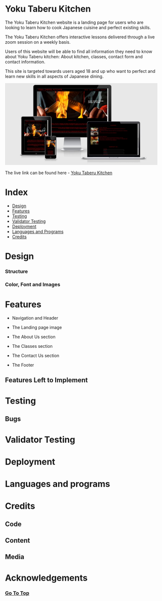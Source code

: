 # Yoku Taberu Kitchen <a name="top"></a>

The Yoku Taberu Kitchen website is a landing page for users who are looking to learn how to cook Japanese cuisine and perfect existing skills.

The Yoku Taberu Kitchen offers interactive lessons delivered through a live zoom session on a weekly basis.

Users of this website will be able to find all information they need to know about Yoku Taberu kitchen: About kitchen, classes, contact form and contact information.

This site is targeted towards users aged 18 and up who want to perfect and learn new skills in all aspects of Japanese dining.

![multi screen](/assets/readme-images/multi-screen.JPG)

The live link can be found here - [Yoku Taberu Kitchen](https://aleksandrdenis.github.io/yoku-taberu-kitchen/)

# Index
*  [Design](#design)
*  [Features](#features)
*  [Testing](#testing)
*  [Validator Testing](#validator-testing)
*  [Deployment](#deployment)
*  [Languages and Programs](#languages-and-programs)
*  [Credits](#credits)

# Design
### Structure

### Color, Font and Images

# Features


* Navigation and Header

* The Landing page image
 
 
* The About Us section

* The Classes section             
 
* The Contact Us section             
  
* The Footer

## Features Left to Implement
       
# Testing

## Bugs 
   
   
# Validator Testing

# Deployment

# Languages and programs

# Credits
## Code

## Content

## Media

# Acknowledgements

### [Go To Top](#top)
              
    
                        

                  
              
 
 
 
 
              
